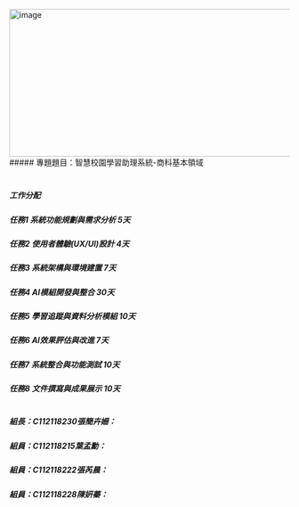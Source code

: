 <img width="960" height="265" alt="image" src="https://github.com/user-attachments/assets/6ad88c4c-db43-473e-ba57-9f68bb1b553c" />##### 專題題目：智慧校園學習助理系統-商科基本領域
# 
##### 工作分配
##### 任務1 系統功能規劃與需求分析 5天
##### 任務2 使用者體驗(UX/UI)設計 4天
##### 任務3 系統架構與環境建置 7天
##### 任務4 AI模組開發與整合 30天
##### 任務5 學習追蹤與資料分析模組 10天
##### 任務6 AI效果評估與改進 7天
##### 任務7 系統整合與功能測試 10天
##### 任務8 文件撰寫與成果展示 10天
# 
##### 組長：C112118230張簡卉姍：
##### 組員：C112118215葉孟勳：
##### 組員：C112118222張芮晨：
##### 組員：C112118228陳姸蓁：



